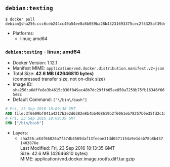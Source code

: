 ## `debian:testing`

```console
$ docker pull debian@sha256:ccc6ceb244cc40a54ee0a5b059ba28b43231693375cec2f5325af39de57dd928
```

-	Platforms:
	-	linux; amd64

### `debian:testing` - linux; amd64

-	Docker Version: 1.12.1
-	Manifest MIME: `application/vnd.docker.distribution.manifest.v2+json`
-	Total Size: **42.6 MB (42646810 bytes)**  
	(compressed transfer size, not on-disk size)
-	Image ID: `sha256:a6dffe8e3b4615c830f849ac48b7dc29ffb65ae850a7259b75fb16346f665e8c`
-	Default Command: `["\/bin\/bash"]`

```dockerfile
# Fri, 23 Sep 2016 18:09:38 GMT
ADD file:3f6609bf041a4217b3e2d6382e8b4bb468619b2f6061eb78257b6e35fd2c13ef in / 
# Fri, 23 Sep 2016 18:09:39 GMT
CMD ["/bin/bash"]
```

-	Layers:
	-	`sha256:a84f66826a7f374b4569daf13feeae31dd0371154a9e1dab78b8b4371403876e`  
		Last Modified: Fri, 23 Sep 2016 18:13:35 GMT  
		Size: 42.6 MB (42646810 bytes)  
		MIME: application/vnd.docker.image.rootfs.diff.tar.gzip
